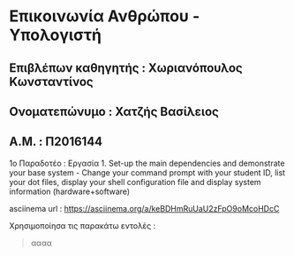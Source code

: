# **Επικοινωνία Ανθρώπου - Υπολογιστή**

## **Επιβλέπων καθηγητής : Χωριανόπουλος Κωνσταντίνος**

## **Ονοματεπώνυμο : Χατζής Βασίλειος**

## **Α.Μ. : Π2016144**

1ο Παραδοτέο : 
Eργασία 1. Set-up the main dependencies and demonstrate your base system - Change your command prompt with your student ID, list your dot files, display your shell configuration file and display system information (hardware+software)

asciinema url : https://asciinema.org/a/keBDHmRuUaU2zFpO9oMcoHDcC

Χρησιμοποίησα τις παρακάτω εντολές :
>αααα


